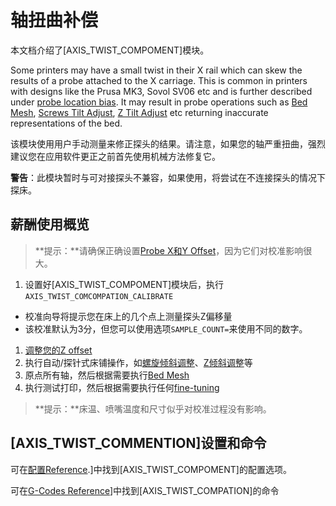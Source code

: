# 轴扭曲补偿

本文档介绍了[AXIS_TWIST_COMPOMENT]模块。

Some printers may have a small twist in their X rail which can skew the results of a probe attached to the X carriage. This is common in printers with designs like the Prusa MK3, Sovol SV06 etc and is further described under [probe location
bias](Probe_Calibrate.md#location-bias-check). It may result in probe operations such as [Bed Mesh](Bed_Mesh.md), [Screws Tilt Adjust](G-Codes.md#screws_tilt_adjust), [Z Tilt Adjust](G-Codes.md#z_tilt_adjust) etc returning inaccurate representations of the bed.

该模块使用用户手动测量来修正探头的结果。请注意，如果您的轴严重扭曲，强烈建议您在应用软件更正之前首先使用机械方法修复它。

**警告**：此模块暂时与可对接探头不兼容，如果使用，将尝试在不连接探头的情况下探床。

## 薪酬使用概览

> **提示：**请确保正确设置[Probe X和Y Offset](Config_Reference.md#Probe)，因为它们对校准影响很大。

1. 设置好[AXIS_TWIST_COMPOMENT]模块后，执行`AXIS_TWIST_COMCOMPATION_CALIBRATE`

* 校准向导将提示您在床上的几个点上测量探头Z偏移量
* 该校准默认为3分，但您可以使用选项`SAMPLE_COUNT=`来使用不同的数字。

1. [调整您的Z offset](Probe_Calibrate.md#calibrating-probe-z-offset)
1. 执行自动/探针式床铺操作，如[螺旋倾斜调整](G-Codes.md#螺旋倾斜调整)、[Z倾斜调整](G-Codes.md#z_倾斜调整)等
1. 原点所有轴，然后根据需要执行[Bed Mesh](Bed_Mesh.md)
1. 执行测试打印，然后根据需要执行任何[fine-tuning](Axis_Twist_Compensation.md#fine-tuning)

> **提示：**床温、喷嘴温度和尺寸似乎对校准过程没有影响。

## [AXIS_TWIST_COMMENTION]设置和命令

可在[配置Reference](Config_Reference.md#axis_twist_compensation).]中找到[AXIS_TWIST_COMPOMENT]的配置选项。

可在[G-Codes Reference](G-Codes.md#axis_twist_compensation)]中找到[AXIS_TWIST_COMPATION]的命令
